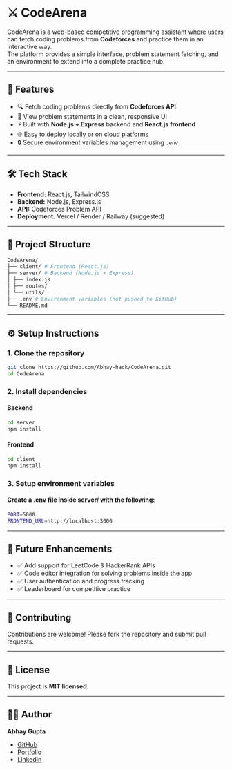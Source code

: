 # ⚔️ CodeArena

CodeArena is a web-based competitive programming assistant where users can fetch coding problems from **Codeforces** and practice them in an interactive way.  
The platform provides a simple interface, problem statement fetching, and an environment to extend into a complete practice hub.

---

## 🚀 Features
- 🔍 Fetch coding problems directly from **Codeforces API**
- 📑 View problem statements in a clean, responsive UI
- ⚡ Built with **Node.js + Express** backend and **React.js frontend**
- 🌐 Easy to deploy locally or on cloud platforms
- 🔒 Secure environment variables management using `.env`

---

## 🛠️ Tech Stack
- **Frontend:** React.js, TailwindCSS
- **Backend:** Node.js, Express.js
- **API:** Codeforces Problem API
- **Deployment:** Vercel / Render / Railway (suggested)

---

## 📂 Project Structure
```bash
CodeArena/
├── client/ # Frontend (React.js)
├── server/ # Backend (Node.js + Express)
│ ├── index.js
│ ├── routes/
│ └── utils/
├── .env # Environment variables (not pushed to GitHub)
└── README.md
```

---

## ⚙️ Setup Instructions

### 1. Clone the repository
```bash
git clone https://github.com/Abhay-hack/CodeArena.git
cd CodeArena
```
### 2. Install dependencies 
  #### Backend
  ```bash
  cd server
  npm install
  ```
  #### Frontend
  ```bash
  cd client
  npm install
  ```
### 3. Setup environment variables
  #### Create a .env file inside server/ with the following:
  ```bash
  PORT=5000
  FRONTEND_URL=http://localhost:3000
  ```
---
## 🔮 Future Enhancements
- ✅ Add support for LeetCode & HackerRank APIs
- ✅ Code editor integration for solving problems inside the app
- ✅ User authentication and progress tracking
- ✅ Leaderboard for competitive practice

---
## 🤝 Contributing

Contributions are welcome! Please fork the repository and submit pull requests.  

---

## 📄 License

This project is **MIT licensed**.  

---

## 👨‍💻 Author

**Abhay Gupta**  

- [GitHub](https://github.com/Abhay-hack)  
- [Portfolio](https://brief-navy.vercel.app/)  
- [LinkedIn](https://www.linkedin.com/in/abhay-gupta)
